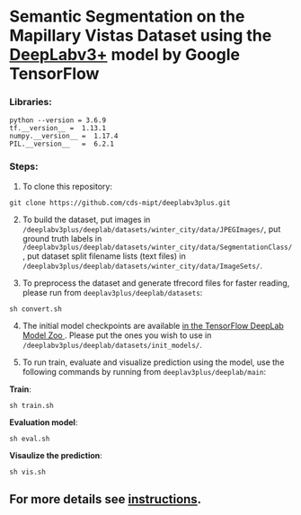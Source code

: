 # Semantic Segmentation on the Mapillary Vistas Dataset using the [DeepLabv3+](https://github.com/tensorflow/models/tree/master/research/deeplab) model by Google TensorFlow

### Libraries:
```
python --version = 3.6.9
tf.__version__ =  1.13.1
numpy.__version__ =  1.17.4
PIL.__version__   =  6.2.1
```
### Steps:
1. To clone this repository:
```
git clone https://github.com/cds-mipt/deeplabv3plus.git
```
2. To build the dataset, put images in `/deeplabv3plus/deeplab/datasets/winter_city/data/JPEGImages/`, put ground truth labels in `/deeplabv3plus/deeplab/datasets/winter_city/data/SegmentationClass/`, put dataset split filename lists (text files) in `/deeplabv3plus/deeplab/datasets/winter_city/data/ImageSets/`. 

3. To preprocess the dataset and generate tfrecord files for faster reading, please run from `deeplav3plus/deeplab/datasets`:
```
sh convert.sh
```
4. The initial model checkpoints are available [in the TensorFlow DeepLab Model Zoo ](https://github.com/tensorflow/models/blob/master/research/deeplab/g3doc/model_zoo.md). Please put the ones you wish to use in `/deeplabv3plus/deeplab/datasets/init_models/`.

5. To run train, evaluate and visualize prediction using the model, use the following commands by running from `deeplav3plus/deeplab/main`:

**Train**:
```
sh train.sh 
```
**Evaluation model**:
```
sh eval.sh 
```
**Visaulize the prediction**:
```
sh vis.sh
```
## For more details see [instructions](https://github.com/cds-mipt/deeplabv3plus/blob/master/instructions.txt). 
